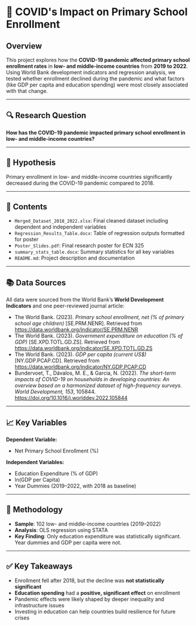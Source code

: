 # 📘 COVID's Impact on Primary School Enrollment

## Overview  
This project explores how the **COVID-19 pandemic affected primary school enrollment rates** in **low- and middle-income countries** from **2019 to 2022**. Using World Bank development indicators and regression analysis, we tested whether enrollment declined during the pandemic and what factors (like GDP per capita and education spending) were most closely associated with that change.

---

## 🔍 Research Question  
**How has the COVID-19 pandemic impacted primary school enrollment in low- and middle-income countries?**

---

## 🧪 Hypothesis  
Primary enrollment in low- and middle-income countries significantly decreased during the COVID-19 pandemic compared to 2018.

---

## 📁 Contents  
- `Merged_Dataset_2018_2022.xlsx`: Final cleaned dataset including dependent and independent variables  
- `Regression_Results_Table.docx`: Table of regression outputs formatted for poster  
- `Poster_Slides.pdf`: Final research poster for ECN 325  
- `summary_stats_table.docx`: Summary statistics for all key variables  
- `README.md`: Project description and documentation

---

## 📚 Data Sources  
All data were sourced from the World Bank’s **World Development Indicators** and one peer-reviewed journal article:

- The World Bank. (2023). *Primary school enrollment, net (% of primary school age children)* [SE.PRM.NENR]. Retrieved from https://data.worldbank.org/indicator/SE.PRM.NENR  
- The World Bank. (2023). *Government expenditure on education (% of GDP)* [SE.XPD.TOTL.GD.ZS]. Retrieved from https://data.worldbank.org/indicator/SE.XPD.TOTL.GD.ZS  
- The World Bank. (2023). *GDP per capita (current US$)* [NY.GDP.PCAP.CD]. Retrieved from https://data.worldbank.org/indicator/NY.GDP.PCAP.CD  
- Bundervoet, T., Dávalos, M. E., & Garcia, N. (2022). *The short-term impacts of COVID-19 on households in developing countries: An overview based on a harmonized dataset of high-frequency surveys.* *World Development, 153*, 105844. https://doi.org/10.1016/j.worlddev.2022.105844  

---

## 📈 Key Variables  

**Dependent Variable:**  
- Net Primary School Enrollment (%)

**Independent Variables:**  
- Education Expenditure (% of GDP)  
- ln(GDP per Capita)  
- Year Dummies (2019–2022, with 2018 as baseline)

---

## 🧮 Methodology  
- **Sample**: 102 low- and middle-income countries (2019–2022)  
- **Analysis**: OLS regression using STATA  
- **Key Finding**: Only education expenditure was statistically significant. Year dummies and GDP per capita were not.

---

## ✅ Key Takeaways  
- Enrollment fell after 2018, but the decline was **not statistically significant**  
- **Education spending** had a **positive, significant effect** on enrollment  
- Pandemic effects were likely shaped by deeper inequality and infrastructure issues  
- Investing in education can help countries build resilience for future crises

